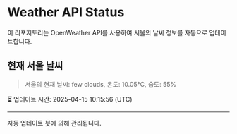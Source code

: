 
# Weather API Status

이 리포지토리는 OpenWeather API를 사용하여 서울의 날씨 정보를 자동으로 업데이트합니다.

## 현재 서울 날씨
> 서울의 현재 날씨: few clouds, 온도: 10.05°C, 습도: 55%

⏳ 업데이트 시간: 2025-04-15 10:15:56 (UTC)

---
자동 업데이트 봇에 의해 관리됩니다.
